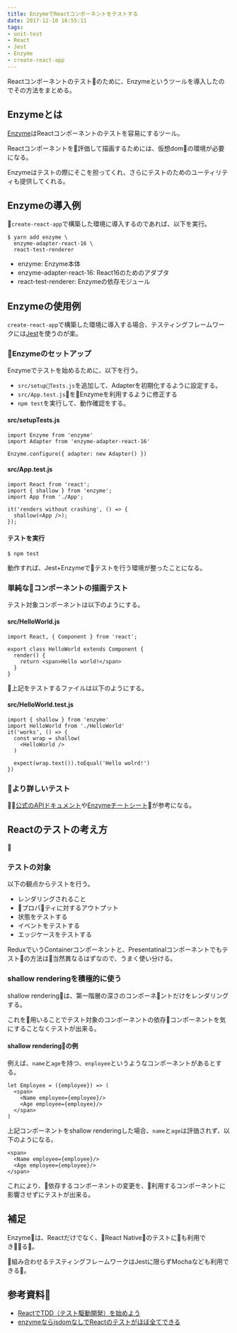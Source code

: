 ```yaml
---
title: EnzymeでReactコンポーネントをテストする
date: 2017-12-10 16:55:11
tags:
- unit-test
- React
- Jest
- Enzyme
- create-react-app
---
```


Reactコンポーネントのテストのために、Enzymeというツールを導入したのでその方法をまとめる。

## Enzymeとは
[Enzyme](http://airbnb.io/enzyme/)はReactコンポーネントのテストを容易にするツール。

Reactコンポーネントを評価して描画するためには、仮想domの環境が必要になる。

Enzymeはテストの際にそこを担ってくれ、さらにテストのためのユーティリティも提供してくれる。

## Enzymeの導入例
`create-react-app`で構築した環境に導入するのであれば、以下を実行。
```
$ yarn add enzyme \
  enzyme-adapter-react-16 \
  react-test-renderer
```

- enzyme: Enzyme本体
- enzyme-adapter-react-16: React16のためのアダプタ
- react-test-renderer: Enzymeの依存モジュール

## Enzymeの使用例
`create-react-app`で構築した環境に導入する場合、テスティングフレームワークには[Jest](https://facebook.github.io/jest/)を使うのが楽。

### Enzymeのセットアップ
Enzymeでテストを始めるために、以下を行う。

- `src/setupTests.js`を追加して、Adapterを初期化するように設定する。
- `src/App.test.js`をEnzymeを利用するように修正する
- `npm test`を実行して、動作確認をする。

#### src/setupTests.js
```
import Enzyme from 'enzyme'
import Adapter from 'enzyme-adapter-react-16'

Enzyme.configure({ adapter: new Adapter() })
```

#### src/App.test.js
```
import React from 'react';
import { shallow } from 'enzyme';
import App from './App';

it('renders without crashing', () => {
  shallow(<App />);
});
```

#### テストを実行

```
$ npm test
```

動作すれば、Jest+Enzymeでテストを行う環境が整ったことになる。

### 単純なコンポーネントの描画テスト
テスト対象コンポーネントは以下のようにする。

#### src/HelloWorld.js
```
import React, { Component } from 'react';
 
export class HelloWorld extends Component {
  render() {
    return <span>Hello world!</span>
  }
}
```

上記をテストするファイルは以下のようにする。
#### src/HelloWorld.test.js
```
import { shallow } from 'enzyme'
import HelloWorld from './HelloWorld'
it('works', () => {
  const wrap = shallow(
    <HelloWorld />
  )

  expect(wrap.text()).toEqual('Hello wolrd!')
})
```

### より詳しいテスト
[公式のAPIドキュメント](http://airbnb.io/enzyme/docs/api/)や[Enzymeチートシート](https://devhints.io/enzyme)が参考になる。

## Reactのテストの考え方

### テストの対象
以下の観点からテストを行う。

- レンダリングされること
- プロパティに対するアウトプット
- 状態をテストする
- イベントをテストする
- エッジケースをテストする

ReduxでいうContainerコンポーネントと、Presentatinalコンポーネントでもテストの方法は当然異なるはずなので、うまく使い分ける。

### shallow renderingを積極的に使う
shallow renderingは、第一階層の深さのコンポーネントだけをレンダリングする。

これを用いることでテスト対象のコンポーネントの依存コンポーネントを気にすることなくテストが出来る。

#### shallow renderingの例
例えば、`name`と`age`を持つ、`enployee`というようなコンポーネントがあるとする。
```
let Employee = ({employee}) => (
  <span>
    <Name employee={employee}/>
    <Age employee={employee}/>
  </span>
)
```
上記コンポーネントをshallow renderingした場合、`name`と`age`は評価されず、以下のようになる。
```
<span>
  <Name employee={employee}/>
  <Age employee={employee}/>
</span>
```

これにより、依存するコンポーネントの変更を、利用するコンポーネントに影響させずにテストが出来る。

## 補足
Enzymeは、Reactだけでなく、React Nativeのテストにも利用できる。

組み合わせるテスティングフレームワークはJestに限らずMochaなども利用できる。

## 参考資料
- [ReactでTDD（テスト駆動開発）を始めよう](http://postd.cc/getting-started-with-tdd-in-react/)
- [enzymeならjsdomなしでReactのテストがほぼ全てできる](https://qiita.com/uryyyyyyy/items/cde942e51faf45f94e67)
